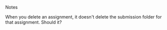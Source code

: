 Notes

When you delete an assignment, it doesn't delete the submission folder for that assignment. Should it?